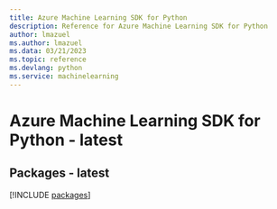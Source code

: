 ```yaml
---
title: Azure Machine Learning SDK for Python
description: Reference for Azure Machine Learning SDK for Python
author: lmazuel
ms.author: lmazuel
ms.data: 03/21/2023
ms.topic: reference
ms.devlang: python
ms.service: machinelearning
---
```

# Azure Machine Learning SDK for Python - latest
## Packages - latest
[!INCLUDE [packages](machine-learning-index.md)]